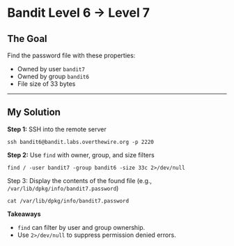 
# Bandit Level 6 → Level 7

## The Goal
Find the password file with these properties:  
- Owned by user `bandit7`  
- Owned by group `bandit6`  
- File size of 33 bytes

---

## My Solution

**Step 1:** SSH into the remote server  
```
ssh bandit6@bandit.labs.overthewire.org -p 2220

```
**Step 2:** Use `find` with owner, group, and size filters

```
find / -user bandit7 -group bandit6 -size 33c 2>/dev/null

```
Step 3: Display the contents of the found file (e.g., `/var/lib/dpkg/info/bandit7.password`)

```
cat /var/lib/dpkg/info/bandit7.password

```

**Takeaways**

- `find` can filter by user and group ownership.
- Use `2>/dev/null` to suppress permission denied errors. 


